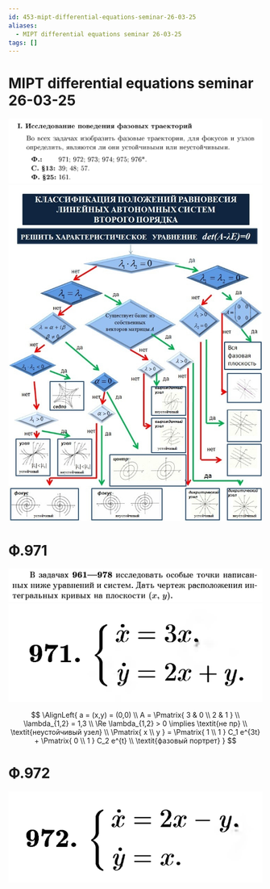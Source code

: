 ```yaml
---
id: 453-mipt-differential-equations-seminar-26-03-25
aliases:
  - MIPT differential equations seminar 26-03-25
tags: []
---
```


# MIPT differential equations seminar 26-03-25

![26-03-25_15-42-27_543_26-03-25_15-42-27_095.png](assets/imgs/26-03-25_15-42-27_543_26-03-25_15-42-27_095.png)
![26-03-25_15-46-21_828_26-03-25_15-46-21_352.png](assets/imgs/26-03-25_15-46-21_828_26-03-25_15-46-21_352.png)

# Ф.971

![26-03-25_15-48-05_843_26-03-25_15-48-05_130.png](assets/imgs/26-03-25_15-48-05_843_26-03-25_15-48-05_130.png)
![26-03-25_15-41-19_924_26-03-25_15-41-19_871.png](assets/imgs/26-03-25_15-41-19_924_26-03-25_15-41-19_871.png)

$$
\AlignLeft{
a = (x,y) = (0,0) \\
A = \Pmatrix{
3 & 0 \\
2 & 1
} \\
\lambda_{1,2} = 1,3 \\
\Re \lambda_{1,2} > 0 \implies \textit{не пр} \\
\textit{неустойчивый узел} \\
\Pmatrix{
x \\ y
} = \Pmatrix{
1 \\ 1
} C_1 e^{3t} + \Pmatrix{
0 \\ 1
} C_2 e^{t} \\
\textit{фазовый портрет}
}
$$

# Ф.972
![26-03-25_15-54-28_305_26-03-25_15-54-28_561.png](assets/imgs/26-03-25_15-54-28_305_26-03-25_15-54-28_561.png)
